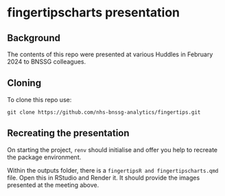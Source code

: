 fingertipscharts presentation
================

## Background

The contents of this repo were presented at various Huddles in February
2024 to BNSSG colleagues.

## Cloning

To clone this repo use:

    git clone https://github.com/nhs-bnssg-analytics/fingertips.git

## Recreating the presentation

On starting the project, `renv` should initialise and offer you help to
recreate the package environment.

Within the outputs folder, there is a
`fingertipsR and fingertipscharts.qmd` file. Open this in RStudio and
Render it. It should provide the images presented at the meeting above.
